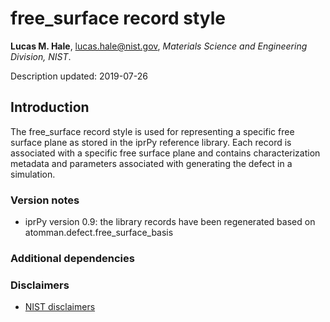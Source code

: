 # free_surface record style

**Lucas M. Hale**, [lucas.hale@nist.gov](mailto:lucas.hale@nist.gov?Subject=ipr-demo), *Materials Science and Engineering Division, NIST*.

Description updated: 2019-07-26

## Introduction

The free_surface record style is used for representing a specific free surface plane as stored in the iprPy reference library. Each record is associated with a specific free surface plane and contains characterization metadata and parameters associated with generating the defect in a simulation.

### Version notes

- iprPy version 0.9: the library records have been regenerated based on atomman.defect.free_surface_basis

### Additional dependencies

### Disclaimers

- [NIST disclaimers](http://www.nist.gov/public_affairs/disclaimer.cfm)
